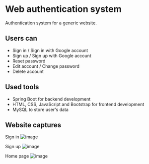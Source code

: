 # Web authentication system

Authentication system for a generic website.

## Users can
- Sign in / Sign in with Google account
- Sign up / Sign up with Google account
- Reset password
- Edit account / Change password
- Delete account

## Used tools
- Spring Boot for backend development
- HTML, CSS, JavaScript and Bootstrap for frontend development
- MySQL to store user's data

## Website captures
Sign in
![image](https://github.com/noaJ4Q/web-authentication-system/assets/111481057/4bcecc15-d67b-4923-9a89-7d62d8afdc00)

Sign up
![image](https://github.com/noaJ4Q/web-authentication-system/assets/111481057/8047c2d8-2253-4a3d-8bad-cfd107f710ba)

Home page
![image](https://github.com/noaJ4Q/web-authentication-system/assets/111481057/8d6699b9-72ab-4e64-8fc6-050917a26c30)
